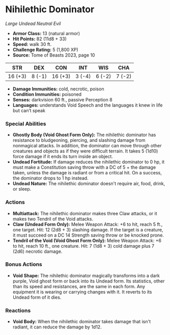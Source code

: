 # Nihilethic Dominator

*Large* *Undead* *Neutral Evil*

- **Armor Class:** 13 (natural armor)
- **Hit Points:** 82 (11d8 + 33)
- **Speed:** walk 30 ft.
- **Challenge Rating:** 5 (1,800 XP)
- **Source:** Tome of Beasts 2023, page 10

| STR | DEX | CON | INT | WIS | CHA |
| --- | --- | --- | --- | --- | --- |
| 16 (+3) | 8 (-1) | 16 (+3) | 3 (-4) | 6 (-2) | 7 (-2) |

- **Damage Immunities:** cold, necrotic, poison
- **Condition Immunities:** poisoned
- **Senses:** darkvision 60 ft., passive Perception 8
- **Languages:** understands Void Speech and the languages it knew in life but can’t speak

### Special Abilities

- **Ghostly Body (Void Ghost Form Only):** The nihilethic dominator has resistance to bludgeoning, piercing, and slashing damage from nonmagical attacks. In addition, the dominator can move through other creatures and objects as if they were difficult terrain. It takes 5 (1d10) force damage if it ends its turn inside an object.
- **Undead Fortitude:** If damage reduces the nihilethic dominator to 0 hp, it must make a Constitution saving throw with a DC of 5 + the damage taken, unless the damage is radiant or from a critical hit. On a success, the dominator drops to 1 hp instead.
- **Undead Nature:** The nihilethic dominator doesn't require air, food, drink, or sleep.

### Actions

- **Multiattack:** The nihilethic dominator makes three Claw attacks, or it makes two Tendril of the Void attacks.
- **Claw (Undead Form Only):** Melee Weapon Attack: +6 to hit, reach 5 ft., one target. Hit: 12 (2d8 + 3) slashing damage. If the target is a creature, it must succeed on a DC 14 Strength saving throw or be knocked prone.
- **Tendril of the Void (Void Ghost Form Only):** Melee Weapon Attack: +6 to hit, reach 10 ft., one creature. Hit: 7 (1d8 + 3) cold damage plus 7 (2d6) necrotic damage.

### Bonus Actions

- **Void Shape:** The nihilethic dominator magically transforms into a dark purple, Void ghost form or back into its Undead form. Its statistics, other than its speed and resistances, are the same in each form. Any equipment it is wearing or carrying changes with it. It reverts to its Undead form of it dies.

### Reactions

- **Void Body:** When the nihilethic dominator takes damage that isn't radiant, it can reduce the damage by 1d12.
